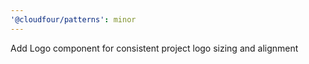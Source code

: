 ```yaml
---
'@cloudfour/patterns': minor
---
```


Add Logo component for consistent project logo sizing and alignment
